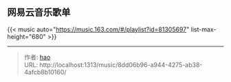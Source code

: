 # 


## 网易云音乐歌单

{{< music auto="https://music.163.com/#/playlist?id=81305697" list-max-height="680" >}}




---

> 作者: [hao](https://github.com/haochan1996)  
> URL: http://localhost:1313/music/8dd06b96-a944-4275-ab38-4afcb8b10160/  

